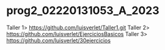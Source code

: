 # prog2_02220131053_A_2023
Taller 1> https://github.com/luisverlet/Taller1.git
Taller 2> https://github.com/luisverlet/EjerciciosBasicos
Taller 3> https://github.com/luisverlet/30ejercicios

